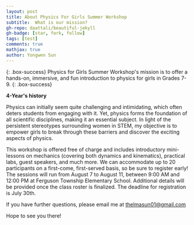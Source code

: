 ```yaml
---
layout: post
title: About Physics For Girls Summer Workshop
subtitle:  What is our mission?
gh-repo: daattali/beautiful-jekyll
gh-badge: [star, fork, follow]
tags: [test]
comments: true
mathjax: true
author: Yongwen Sun
---
```


{: .box-success}
Physics for Girls Summer Workshop's mission is to offer a hands-on, immersive, and fun introduction to physics for girls in Grades 7-9.
{: .box-success}



**4-Year's history**

Physics can initially seem quite challenging and intimidating, which often deters students from engaging with it. Yet, physics forms the foundation of all scientific disciplines, making it an essential subject. In light of the persistent stereotypes surrounding women in STEM, my objective is to empower girls to break through these barriers and discover the exciting aspects of physics.

This workshop is offered free of charge and includes introductory mini-lessons on mechanics (covering both dynamics and kinematics), practical labs, guest speakers, and much more. We can accommodate up to 20 participants on a first-come, first-served basis, so be sure to register early! The sessions will run from August 7 to August 11, between 9:00 AM and 12:00 PM at Ferguson Township Elementary School. Additional details will be provided once the class roster is finalized. The deadline for registration is July 30th.

If you have further questions, please email me at thelmasun01@gmail.com

Hope to see you there!



